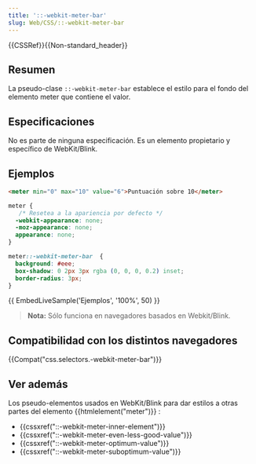 ```yaml
---
title: '::-webkit-meter-bar'
slug: Web/CSS/::-webkit-meter-bar
---
```


{{CSSRef}}{{Non-standard_header}}

## Resumen

La pseudo-clase `::-webkit-meter-bar` establece el estilo para el fondo del elemento meter que contiene el valor.

## Especificaciones

No es parte de ninguna especificación. Es un elemento propietario y específico de WebKit/Blink.

## Ejemplos

```html
<meter min="0" max="10" value="6">Puntuación sobre 10</meter>
```

```css
meter {
   /* Resetea a la apariencia por defecto */
  -webkit-appearance: none;
  -moz-appearance: none;
  appearance: none;
}

meter::-webkit-meter-bar  {
  background: #eee;
  box-shadow: 0 2px 3px rgba (0, 0, 0, 0.2) inset;
  border-radius: 3px;
}
```

{{ EmbedLiveSample('Ejemplos', '100%', 50) }}

> **Nota:** Sólo funciona en navegadores basados en Webkit/Blink.

## Compatibilidad con los distintos navegadores

{{Compat("css.selectors.-webkit-meter-bar")}}

## Ver además

Los pseudo-elementos usados en WebKit/Blink para dar estilos a otras partes del elemento {{htmlelement("meter")}} :

- {{cssxref("::-webkit-meter-inner-element")}}
- {{cssxref("::-webkit-meter-even-less-good-value")}}
- {{cssxref("::-webkit-meter-optimum-value")}}
- {{cssxref("::-webkit-meter-suboptimum-value")}}
